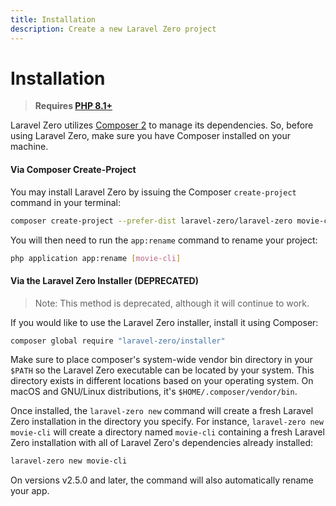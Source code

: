 ```yaml
---
title: Installation
description: Create a new Laravel Zero project
---
```


# Installation

> **Requires [PHP 8.1+](https://php.net/releases)**

Laravel Zero utilizes [Composer 2](https://getcomposer.org) to manage its dependencies. So, before using Laravel Zero, make sure you have Composer installed on your machine.

<a name="via-composer-create-project"></a>
#### Via Composer Create-Project

You may install Laravel Zero by issuing the Composer `create-project` command in your terminal:

```bash
composer create-project --prefer-dist laravel-zero/laravel-zero movie-cli
```

You will then need to run the `app:rename` command to rename your project:

```bash
php application app:rename [movie-cli]
```

<a name="via-the-laravel-zero-installer"></a>
#### Via the Laravel Zero Installer (DEPRECATED)

> Note: This method is deprecated, although it will continue to work.

If you would like to use the Laravel Zero installer, install it using Composer:

```bash
composer global require "laravel-zero/installer"
```

Make sure to place composer's system-wide vendor bin directory in your `$PATH` so the Laravel Zero executable can be located by your system. This directory exists in different locations based on your operating system. On macOS and GNU/Linux distributions, it's `$HOME/.composer/vendor/bin`.

Once installed, the `laravel-zero new` command will create a fresh Laravel Zero installation in the directory you specify. For instance, `laravel-zero new movie-cli` will create a directory named `movie-cli` containing a fresh Laravel Zero installation with all of Laravel Zero's dependencies already installed:

```bash
laravel-zero new movie-cli
```

On versions v2.5.0 and later, the command will also automatically rename your app.

